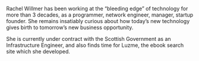 Rachel Willmer has been working at the “bleeding edge” of technology for more than 3 decades, as a programmer, network engineer, manager, startup founder. She remains insatiably curious about how today’s new technology gives birth to tomorrow’s new business opportunity.

She is currently under contract with the Scottish Government as an
Infrastructure Engineer, and also finds time for Luzme, the ebook search site which she developed.